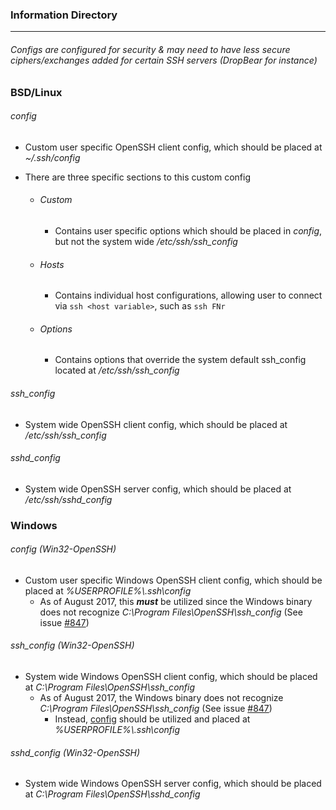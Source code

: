 ### Information Directory ###
---

###### Configs are configured for security & may need to have less secure ciphers/exchanges added for certain SSH servers _(DropBear for instance)_ ###### 


### BSD/Linux ###
  ###### _config_ ######
  - Custom user specific OpenSSH client config, which should be placed at _~/.ssh/config_
  
  - There are three specific sections to this custom config
    - ###### Custom ######
      - Contains user specific options which should be placed in _config_, but not the system wide _/etc/ssh/ssh_config_
    - ###### Hosts ######
      - Contains individual host configurations, allowing user to connect via `ssh <host variable>`, such as `ssh FNr`
    - ###### Options ######
      - Contains options that override the system default ssh_config located at _/etc/ssh/ssh_config_

  ###### _ssh_config_ ######
  - System wide OpenSSH client config, which should be placed at _/etc/ssh/ssh_config_

  ###### _sshd_config_ ######
  - System wide OpenSSH server config, which should be placed at _/etc/ssh/sshd_config_


### Windows ###
###### _config (Win32-OpenSSH)_ ######
- Custom user specific Windows OpenSSH client config, which should be placed at _%USERPROFILE%\\.ssh\config_
  - As of August 2017, this **_must_** be utilized since the Windows binary does not recognize _C:\Program Files\OpenSSH\ssh_config_ (See issue [#847](https://github.com/PowerShell/Win32-OpenSSH/issues/847))

###### _ssh_config (Win32-OpenSSH)_ ######
- System wide Windows OpenSSH client config, which should be placed at _C:\Program Files\OpenSSH\ssh_config_
  - As of August 2017, the Windows binary does not recognize _C:\Program Files\OpenSSH\ssh_config_ (See issue [#847](https://github.com/PowerShell/Win32-OpenSSH/issues/847))
    - Instead, [config](https://github.com/JW0914/Wikis/blob/master/Scripts%2BConfigs/OpenSSH/config%20(Win32-OpenSSH)) should be utilized and placed at _%USERPROFILE%\\.ssh\config_

###### _sshd_config (Win32-OpenSSH)_ ######
- System wide Windows OpenSSH server config, which should be placed at _C:\Program Files\OpenSSH\sshd_config_
